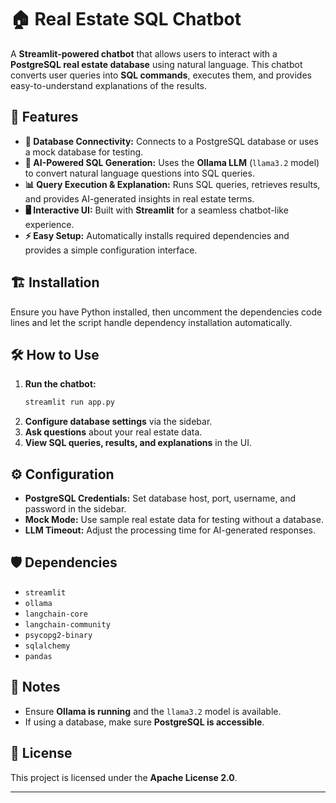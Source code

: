 # 🏠 Real Estate SQL Chatbot

A **Streamlit-powered chatbot** that allows users to interact with a **PostgreSQL real estate database** using natural language. This chatbot converts user queries into **SQL commands**, executes them, and provides easy-to-understand explanations of the results.

## 🚀 Features
- **💾 Database Connectivity:** Connects to a PostgreSQL database or uses a mock database for testing.
- **🧠 AI-Powered SQL Generation:** Uses the **Ollama LLM** (`llama3.2` model) to convert natural language questions into SQL queries.
- **📊 Query Execution & Explanation:** Runs SQL queries, retrieves results, and provides AI-generated insights in real estate terms.
- **🖥️ Interactive UI:** Built with **Streamlit** for a seamless chatbot-like experience.
- **⚡ Easy Setup:** Automatically installs required dependencies and provides a simple configuration interface.

## 🏗️ Installation
Ensure you have Python installed, then uncomment the dependencies code lines and let the script handle dependency installation automatically.

## 🛠️ How to Use
1. **Run the chatbot:**
   ```sh
   streamlit run app.py
   ```
2. **Configure database settings** via the sidebar.
3. **Ask questions** about your real estate data.
4. **View SQL queries, results, and explanations** in the UI.

## ⚙️ Configuration
- **PostgreSQL Credentials:** Set database host, port, username, and password in the sidebar.
- **Mock Mode:** Use sample real estate data for testing without a database.
- **LLM Timeout:** Adjust the processing time for AI-generated responses.

## 🛡️ Dependencies
- `streamlit`
- `ollama`
- `langchain-core`
- `langchain-community`
- `psycopg2-binary`
- `sqlalchemy`
- `pandas`

## 📌 Notes
- Ensure **Ollama is running** and the `llama3.2` model is available.
- If using a database, make sure **PostgreSQL is accessible**.

## 📜 License
This project is licensed under the **Apache License 2.0**.

---


